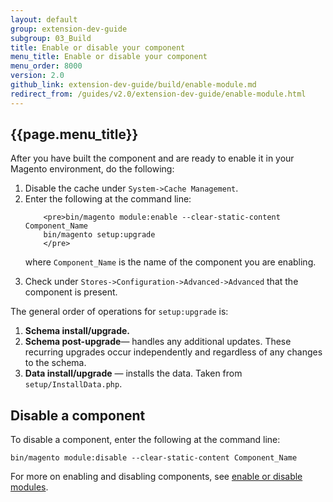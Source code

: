 ```yaml
---
layout: default
group: extension-dev-guide
subgroup: 03_Build
title: Enable or disable your component
menu_title: Enable or disable your component
menu_order: 8000
version: 2.0
github_link: extension-dev-guide/build/enable-module.md
redirect_from: /guides/v2.0/extension-dev-guide/enable-module.html
---
```


## {{page.menu_title}}

After you have built the component and are ready to enable it in your Magento environment, do the following: 
 
<ol>
<li>Disable the cache under <code>System->Cache Management</code>.</li>
<li>Enter the following at the command line:

		<pre>bin/magento module:enable --clear-static-content Component_Name
    	bin/magento setup:upgrade
    	</pre>

where <code>Component_Name</code> is the name of the component you are enabling.

</li>

<li>Check under <code>Stores->Configuration->Advanced->Advanced</code> that the component is present.</li>
 </ol>

<div class="bs-callout bs-callout-info" id="info">
<span class="glyphicon-class">
  <p>The general order of operations for <code>setup:upgrade</code> is:</p>

<ol>
<li><strong>Schema install/upgrade.</strong></li>
	<li><strong>Schema post-upgrade</strong>&#8212; handles any additional updates. These recurring upgrades occur independently and regardless of any changes to the schema.</li>
	<li><strong>Data install/upgrade</strong> &#8212; installs the data. Taken from <code>setup/InstallData.php</code>.</li>
</ol>
</span>
</div>



## Disable a component

To disable a component, enter the following at the command line:

    bin/magento module:disable --clear-static-content Component_Name


For more on enabling and disabling components, see [enable or disable modules]({{page.baseurl}}install-gde/install/cli/install-cli-subcommands-enable.html#instgde-cli-subcommands-enable-disable).
